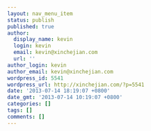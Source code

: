 ```yaml
---
layout: nav_menu_item
status: publish
published: true
author:
  display_name: kevin
  login: kevin
  email: kevin@xinchejian.com
  url: ''
author_login: kevin
author_email: kevin@xinchejian.com
wordpress_id: 5541
wordpress_url: http://xinchejian.com/?p=5541
date: '2013-07-14 18:19:07 +0800'
date_gmt: '2013-07-14 10:19:07 +0800'
categories: []
tags: []
comments: []
---
```


